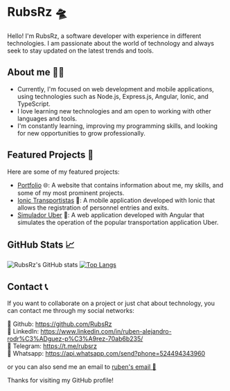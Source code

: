 # RubsRz 🛸

Hello! I'm RubsRz, a software developer with experience in different technologies. I am passionate about the world of technology and always seek to stay updated on the latest trends and tools.

## About me 👨‍💻

- Currently, I'm focused on web development and mobile applications, using technologies such as Node.js, Express.js, Angular, Ionic, and TypeScript.
- I love learning new technologies and am open to working with other languages and tools.
- I'm constantly learning, improving my programming skills, and looking for new opportunities to grow professionally.

## Featured Projects 🚀

Here are some of my featured projects:

- [Portfolio](https://ruben-rodriguez.netlify.app/) 🌐: A website that contains information about me, my skills, and some of my most prominent projects.
- [Ionic Transportistas](https://github.com/RubsRz/ionicTransportistas) 📲: A mobile application developed with Ionic that allows the registration of personnel entries and exits.
- [Simulador Uber](https://github.com/RubsRz/SimuladorUber) 🚗: A web application developed with Angular that simulates the operation of the popular transportation application Uber.

## GitHub Stats 📈

![RubsRz's GitHub stats](https://github-readme-stats.vercel.app/api?username=RubsRz&show_icons=true&theme=radical&count_private=true) 
[![Top Langs](https://github-readme-stats.vercel.app/api/top-langs/?username=RubsRz&layout=compact&theme=radical&langs_count=6&hide=html,css)](https://github.com/anuraghazra/github-readme-stats)

## Contact 📞

If you want to collaborate on a project or just chat about technology, you can contact me through my social networks:

🐙 Github: https://github.com/RubsRz <br>
🔗 LinkedIn: https://www.linkedin.com/in/ruben-alejandro-rodr%C3%ADguez-p%C3%A9rez-70ab6b235/ <br>
💬 Telegram: https://t.me/rubsrz <br>
📱 Whatsapp: https://api.whatsapp.com/send?phone=524494343960 <br>

or you can also send me an email to <a href="mailto:rodriguezperezrubenalejandro@gmail.com">ruben's email 📧</a>

Thanks for visiting my GitHub profile!
